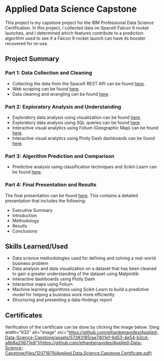 # Applied Data Science Capstone

This project is my capstone project for the IBM Professional Data Science Certification. In this project, I collected data on SpaceX Falcon 9 rocket launches, and I determined which features contribute to a prediction algorithm used to see if a Falcon 9 rocket launch can have its booster recovered for re-use.

## Project Summary
 ### Part 1: Data Collection and Cleaning
 - Collecting the data from the SpaceX REST API can be found [here](https://github.com/ethanbenavides/Applied-Data-Science-Capstone/blob/71f960302d459c9f0cef7705edcd0fd8092f97c7/Data%20Collection%20-%20REST%20API.ipynb).
 - Web scraping can be found [here](https://github.com/ethanbenavides/Applied-Data-Science-Capstone/blob/71f960302d459c9f0cef7705edcd0fd8092f97c7/Data%20Collection%20-%20Web%20Scraping.ipynb).
 - Data cleaning and wrangling can be found [here](https://github.com/ethanbenavides/Applied-Data-Science-Capstone/blob/1c2a3e6695ba5ba24179f9aba8ac75f4eb6f701f/Data%20Wrangling.ipynb).

### Part 2: Exploratory Analysis and Understanding
- Exploratory data analysis using visualization can be found [here](https://github.com/ethanbenavides/Applied-Data-Science-Capstone/blob/a6fbd2a877342b63b302f20a5a26d365701cfd78/Exploratory%20Data%20Analysis%20-%20Visualization.ipynb).
- Exploratory data analysis using SQL queries can be found [here](https://github.com/ethanbenavides/Applied-Data-Science-Capstone/blob/a6fbd2a877342b63b302f20a5a26d365701cfd78/Exploratory%20Data%20Analysis%20-%20SQL.ipynb).
- Interactive visual analytics using Folium (Geographic Map) can be found [here](https://github.com/ethanbenavides/Applied-Data-Science-Capstone/blob/a6fbd2a877342b63b302f20a5a26d365701cfd78/Interactive%20Visual%20Analytics%20-%20Folium.ipynb).
- Interactive visual analytics using Plotly Dash dashboards can be found [here](https://github.com/ethanbenavides/Applied-Data-Science-Capstone/blob/a6fbd2a877342b63b302f20a5a26d365701cfd78/Interactive%20Visual%20Analytics%20-%20Plotly%20Dash%20Dashboard.py).

### Part 3: Algorithm Prediction and Comparison
- Predictive analysis using classification techniques and Scikit-Learn can be found [here](https://github.com/ethanbenavides/Applied-Data-Science-Capstone/blob/a6fbd2a877342b63b302f20a5a26d365701cfd78/Predictive%20Analysis%20(Classification).ipynb).

### Part 4: Final Presentation and Results
The final presentation can be found [here](https://github.com/ethanbenavides/Applied-Data-Science-Capstone/blob/a6fbd2a877342b63b302f20a5a26d365701cfd78/IBM%20Data%20Science%20Capstone%20Project.pdf). This contains a detailed presentation that includes the following:
-  Executive Summary
-  Introduction
-  Methodology
-  Results
-  Conclusions 

## Skills Learned/Used
- Data science methodologies used for defining and solving a real-world business problem
- Data analysis and data visualization on a dataset that has been cleaned to gain a greater understanding of the dataset using Matplotlib
- Interactive dashboards using Plotly Dash
- Interactive maps using Folium
- Machine learning algorithms using Scikit-Learn to build a predictive model for helping a business work more efficiently
- Structuring and presenting a data-findings report

## Certificates
Verification of the certificate can be done by clicking the image below:
![img width="632" alt="image" src="https://github.com/ethanbenavides/Applied-Data-Science-Capstone/assets/57383185/ae7401e1-6d53-4e54-b2cd-a8b8a20677e8"](https://github.com/ethanbenavides/Applied-Data-Science-Capstone/files/12071879/Applied.Data.Science.Capstone.Certificate.pdf)

